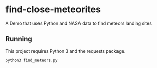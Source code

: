 # find-close-meteorites
A Demo that uses Python and NASA data to find meteors landing sites

## Running

This project requires Python 3 and the requests package.

`python3 find_meteors.py`